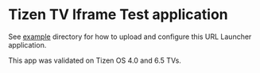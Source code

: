 
# Tizen TV Iframe Test application

See [example](./example/) directory for how to upload and configure this URL Launcher application.

This app was validated on Tizen OS 4.0 and 6.5 TVs.
